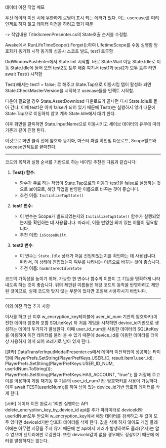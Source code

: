 데이터 이전 작업 메모

우선 데이터 이전 시에 무한하게 로딩이 표시 되는 에러가 있다.
이는 usercase를 미리 인젝트 하지 않고 데이터 이전을 하려고 했기 때문

-> 작업내용
TitleScreenPresenter.cs의 State호출 순서를 수정함.

Awake에서 RunLifeTimeScope().Forget();하여 LifetimeScope를 수동 실행함
암호화키 동기화 시작
동기화 성공시 스코프 빌드, test1 트루함

DidWindowPushEnter에서 State.Init 시작함.
바로 State.Wait 이동
State.Idle로 이동
State.Idle에 들어 오면 test2도 트루 해줌
여기서 test1과 test2가 모두 트루 라면 await Test() 시작함

Test()에서는 test1 = false; 로 해주고
State.Tap으로 이동시킴
탭이 활성화 되면 State.CheckMasterVersion을 시작하고 usecase들을 인젝트 시작함.

다운이 필요할 경우 State.AssetDownload 다운로드가 끝나면 다시 State.Idle로 돌아 간다.
이때 test1은 이미 false가 되어 있기 때문에 Test()는 실행하지 않기 때문에 State.Tap으로 이동하지 않고 계속 State.Idle에서 대기 한다.

이후 화면을 클릭하면 State.InputName으로 이동시키고
세이브 데이터의 유무에 따라 기존과 같이 진행 된다.

이것으로 화면 클릭 전에
암호화 동기화, 마스터 파일 확인및 다운로드, Scope빌드와 usecase인젝트를 끝마친다.


--------------------
코드의 목적과 실행 순서를 기반으로 하는 네이밍 추천은 다음과 같습니다:

1. **Test() 함수**:
    
    - 함수가 주로 하는 작업이 State.Tap으로의 이동과 test1을 false로 설정하는 것으로 보이므로, 해당 작업을 반영한 이름으로 바꾸는 것이 좋습니다.
    - 추천 이름: `InitializeTapState()`
2. **test1 변수**:
    
    - 이 변수는 Scope가 빌드되었는지와 `InitializeTapState()` 함수가 실행되었는지를 확인하는 데 사용됩니다. 따라서, 이를 반영한 의미 있는 이름이 필요합니다.
    - 추천 이름: `isScopeBuilt`
3. **test2 변수**:
    
    - 이 변수는 `State.Idle` 상태가 처음 진입되었는지를 확인하는 데 사용됩니다. 따라서, 이 상태에 진입했는지 여부를 나타내는 이름으로 바꾸는 것이 좋습니다.
    - 추천 이름: `hasEnteredIdleState`

코드의 가독성을 높이기 위해, 가능한 한 변수나 함수의 이름이 그 기능을 명확하게 나타내도록 하는 것이 좋습니다. 위의 제안된 이름들은 해당 코드의 동작을 반영하려고 제안된 것이므로, 실제 코드와 맞지 않는 부분이 있다면 조절해 사용하시기 바랍니다.

-------------------------------------

이외 이전 작업 추가 사항

이사를 하고 난 이후 w_encryption_key테이블에 user_id_num 기반의 암호화키(이전한 데이터 암호화 포함 SQLiteKey) 와 처음 게임을 시작하면 device_id기반으로 생성하는 데이터 두가지가 발생한다. 
이때 user_id_num을 사용한 데이터의 SQLiteKey를 이용하여 이전 데이터를 불러 올 수 있기 때문에 device_id를 이용한 데이터를 더이상 사용하지 않게 되어 쓰레기로 남아 있게 된다.

[클라]
DataTransferInputModalPresenter.cs에서 데이터 이전작업이 성공하는 타이밍에 
PlayerPrefs.SetString(PlayerPrefKeys.USER_ID, result.Item1.user_id);  
PlayerPrefs.SetString(PlayerPrefKeys.USER_ID_NUM, userIdNum.ToString());  
PlayerPrefs.SetString(PlayerPrefKeys.HAS_ACCOUNT, "true");
를 저장해 주고 이를 이용하여 게임 재기동 후 기존의 user_id_num기반 암호화키를 사용이 가능하다.
이후 await TEST(userIdNum);를 하여 남아 있는 device_id기반 암호화 데이터를 삭제 한다.

[서버]
데이터 이전 완료시 1회만 실행하는 API
delete_encryption_key_by_device_id api를 추가
파라미터로 deviceId와 userIdNum모두 받으며 w_encryption_key에서 해당 데이터를 검색하고
두 값이 모두 있다면 deviceId기반 암호화 데이터를 삭제 한다.
값을 삭제 하지 않아도 게임 플레이에는 아무런 지장을 주지 않기 때문에
본 api에서 에러가 발생하여도 클라(유저)는 알수 없으며 센트리에만 로깅한다.
또한 deviceId값이 없을 경우에도 정상이기 때문에 에러를 발생하지는 않는다.



